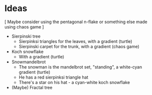 # Ideas

[ Maybe consider using the pentagonal n-flake or something else made using chaos game ]

- Sierpinski tree
    - Sierpinksi triangles for the leaves, with a gradient (turtle)
    - Sierpinski carpet for the trunk, with a gradient (chaos game)
- Koch snowflake
    - With a gradient (turtle)
- Snowmandelbrot
    - The snowman is the mandelbrot set, "standing", a white-cyan gradient (turtle)
    - He has a red sierpinksi triangle hat
    - There's a star on his hat - a cyan-white koch snowflake
- (Maybe) Fractal tree
